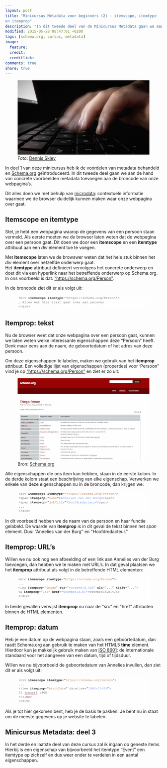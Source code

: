 ```yaml
---
layout: post
title: "Minicursus Metadata voor beginners (2) - itemscope, itemtype
en itemprop"
description: "In dit tweede deel van de Minicursus Metadata gaan we aan de hand van concrete voorbeelden metadata toevoegen aan onze webpagina’s."
modified: 2015-05-28 08:47:01 +0200
tags: [schema.org, cursus, metadata]
image:
  feature: 
  credit: 
  creditlink: 
comments: true
share: true
---
```


<figure>
<img src="/images/metadata-invoeren.jpg" alt="Het toevoegen van
metadata aan je broncode">
<figcaption>Foto: <a href="http://bit.ly/1KqOinL">Dennis Skley</a>
</figcaption>
</figure>

In <a
href="http://theknowsyferret.github.io/minicursus-metadata-voor-beginners-deel-1-schema-dot-org/">
deel 1</a> van deze minicursus heb ik de voordelen van metadata behandeld en <a href="https://schema.org">Schema.org</a>
geïntroduceerd. In dit tweede deel gaan we
aan de hand van concrete voorbeelden metadata toevoegen aan de
broncode van onze
webpagina’s.


Dit alles doen we met behulp van <a
href="http://en.wikipedia.org/wiki/Microdata_%28HTML%29">microdata</a>:
contextuele informatie waarmee we de browser duidelijk kunnen maken
waar onze webpagina over gaat.

<h2>Itemscope en itemtype</h2>
Stel, je hebt een webpagina waarop de gegevens van een persoon staan
vermeld. Als eerste moeten we de browser laten weten dat de webpagina
over een persoon gaat. Dit doen we door een <strong>itemscope</strong> en een <strong>itemtype</strong>
attribuut aan een <em>div</em> element toe te voegen.


Met <strong>itemscope</strong> laten we de browswer weten dat het hele
stuk binnen het <em>div</em> element over hetzelfde onderwerp gaat.<br>
Het <strong>itemtype</strong> attribuut definieert vervolgens het concrete onderwerp en
doet dit via een hyperlink naar het betreffende onderwerp op
Schema.org.<br>
In ons voorbeeld is dat: <a href="https://schema.org/Person"> “https://schema.org/Person”</a>. 

In de broncode ziet dit er als volgt uit:

<figure>
<img src="/images/itemscope-itemtype.png" alt="Het labelen van je
broncode als het item type Person">
</figure>

<h2>Itemprop: tekst</h2>
Nu de browser weet dat onze webpagina over een persoon gaat, kunnen we
laten weten welke interessante eigenschappen deze “Persoon”
heeft. Denk maar eens aan de naam, de geboortedatum of het adres van
deze persoon.


Om deze eigenschappen te labelen, maken we gebruik van het <strong>itemprop</strong> attribuut.
Een volledige lijst van eigenschappen (properties) voor ‘Persoon” vind je op <a href="https://schema.org/Person"> “https://schema.org/Person”</a> en ziet er zo uit:

<figure>
<img src="/images/schema-org-properties-person.png" alt="De
eigenschappen, expected types en beschrijving van het itemtype Person">
<figcaption>Bron: <a href="https://schema.org/Person">Schema.org</a>
</figcaption>
</figure>

Alle eigenschappen die ons item kan hebben, staan in de eerste kolom. In de derde kolom staat een beschrijving van elke eigenschap. Verwerken we enkele van deze eigenschappen nu in de broncode, dan krijgen we:

<figure>
<img src="/images/itemprop-tekst.png" alt="Het itemprop attribuut
definieert de eigenschappen naam en
functie">
</figure>

In dit voorbeeld hebben we de naam van de persoon en haar functie
gelabeld. De waarde van <strong>itemprop</strong> is in dit geval de tekst
binnen het <em>span</em> element. Dus: “Annelies van der Burg” en "Hoofdredacteur."

<h2>Itemprop: URL’s</h2>
Willen we nu ook nog een afbeelding of een link aan Annelies van der
Burg toevoegen, dan hebben we te maken met URL’s. In dat geval
plaatsen we het <strong>itemprop</strong> attribuut als volgt in de
betreffende HTML elementen:

<figure>
<img src="/images/itemprop-url.png" alt="Het itemprop attribuut
definieert de eigenschappen URL en image">
</figure>

In beide gevallen verwijst <strong>itemprop</strong> nu naar de "src" en "href" attributen
binnen de HTML elementen.


<h2>Itemprop: datum</h2>
Heb je een datum op de webpagina staan, zoals een geboortedatum, dan
raadt Schema.org aan gebruik te maken van het HTML5
<strong>time</strong> element. Hierdoor kun je makkelijk gebruik maken van <a
href="http://nl.wikipedia.org/wiki/ISO_8601">ISO 8601</a>: de
internationale standaard voor het aangeven van een datum, tijd of
tijdsduur. 

Willen we nu bijvoorbeeld de geboortedatum van Annelies invullen, dan ziet dit er als volgt uit:

<figure>
<img src="/images/itemprop-datum.png" alt="Het itemprop attribuut
definieert de eigenschap geboortdatum">
</figure>

Als je tot hier gekomen bent, heb je de basis te pakken. Je bent nu in
staat om de meeste gegevens op je website te labelen. 

<h2>Minicursus Metadata: deel 3</h2>
In het derde en laatste deel van deze cursus zal ik ingaan op geneste items. Hierbij is een eigenschap van bijvoorbeeld het itemtype “Event” een itemtype op zichzelf en dus weer onder te verdelen in een aantal eigenschappen.
